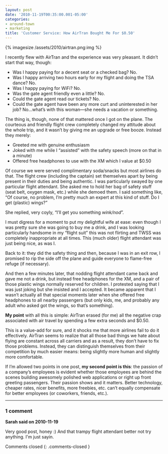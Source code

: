 ```yaml
---
layout: post
date: '2010-11-19T00:35:00.001-05:00'
categories:
- around-town
- marketing
title: 'Customer Service: How AirTran Bought Me For $0.50'
---
```


{% imagesize /assets/2010/airtran.png:img %}

I recently flew with AirTran and the experience was very pleasant. It didn’t start that way, though: 

* Was I happy paying for a decent seat or a checked bag? No.
* Was I happy arriving two hours early for my flight and doing the TSA dance? No.
* Was I happy paying for WiFi? No.
* Was the gate agent friendly even a little? No.
* Could the gate agent read our tickets? No.
* Could the gate agent have been any more curt and uninterested in her job? No...what’s with this woman—she needs a vacation or something. 


The thing is, though, none of that mattered once I got on the plane. The courteous and friendly flight crew completely changed my attitude about the whole trip, and it wasn’t by giving me an upgrade or free booze. Instead they merely: 

* Greeted me with genuine enthusiasm
* Joked with me while I “assisted” with the safety speech (more on that in a minute)
* Offered free headphones to use with the XM which I value at $0.50 

Of course we were served complimentary soda/snacks but most airlines do that. The flight crew (including the captain) set themselves apart by being present in their duties and being authentic. I was particularly swayed by one particular flight attendant. She asked me to hold her bag of safety stuff (seat belt, oxygen mask, etc.) while she demoed them. I said something like, “Of course, no problem, I’m pretty much an expert at this kind of stuff. Do I get (plastic) wings?”

She replied, very coyly, “I’ll get you something *wink/nod*”.

I must digress for a moment to put my delightful wife at ease: even though I was pretty sure she was going to buy me a drink, and I was looking particularly handsome in my “flight suit” this was not flirting and TWSS was completely inappropriate at all times. This (much older) flight attendant was just being nice, as was I.

Back to it: they did the safety thing and then, because I was in an exit row, I promised to rip the side off the plane and guide everyone to flame-free refuge (if necessary). 

And then a few minutes later, that nodding flight attendant came back and gave me not a drink, but instead free headphones for the XM, and a pair of those plastic wings normally reserved for children. I protested saying that I was just joking but she insisted and I accepted. It became apparent that I wasn’t actually all that special moments later when she offered free headphones to all nearby passengers (but only kids, me, and probably any adult who asked got the wings, so that’s something).

**My point** with all this is simple: AirTran erased (for me) all the negative crap associated with air travel by spending a few extra seconds and $0.50. 

This is a value-add for sure, and it shocks me that more airlines fail to do it effectively. AirTran seems to realize that all those bad things we hate about flying are constant across all carriers and as a result, they don’t have to fix those problems. Instead, they can distinguish themselves from their competition by much easier means: being slightly more human and slightly more comfortable.

If I’m allowed two points in one post, **my second point is this**: the passion of a company’s employees is evident whether those employees are behind the scenes building awesomely polished web applications or right up front greeting passengers. Their passion shows and it matters. Better technology, cheaper rates, nicer benefits, more freebies, etc. can’t equally compensate for better employees (or coworkers, friends, etc.).

---

### 1 comment

**Sarah said on 2010-11-19**

Very good post, honey :)  And that trampy flight attendant better not try anything.  I'm just sayin.

Comments closed
{: .comments-closed }